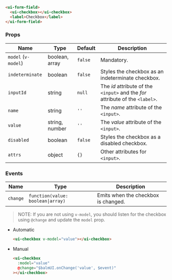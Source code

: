 ```html
<ui-form-field>
  <ui-checkbox></ui-checkbox>
  <label>Checkbox</label>
</ui-form-field>
```

### Props

| Name                | Type           | Default | Description                                                                   |
| ------------------- | -------------- | ------- | ----------------------------------------------------------------------------- |
| `model` (`v-model`) | boolean, array | `false` | Mandatory.                                                                    |
| `indeterminate`     | boolean        | `false` | Styles the checkbox as an indeterminate checkbox.                             |
| `inputId`           | string         | `null`  | The _id_ attribute of the `<input>` and the _for_ attribute of the `<label>`. |
| `name`              | string         | `''`    | The _name_ attribute of the `<input>`.                                        |
| `value`             | string, number | `''`    | The _value_ attribute of the `<input>`.                                       |
| `disabled`          | boolean        | `false` | Styles the checkbox as a disabled checkbox.                                   |
| `attrs`             | object         | `{}`    | Other attributes for `<input>`.                                               |

### Events

| Name     | Type                              | Description                         |
| -------- | --------------------------------- | ----------------------------------- |
| `change` | `function(value: boolean\|array)` | Emits when the checkbox is changed. |

> NOTE: If you are not using `v-model`, you should listen for the checkbox using `@change` and update the `model` prop.

- Automatic

  ```html
  <ui-checkbox v-model="value"></ui-checkbox>
  ```

- Manual

  ```html
  <ui-checkbox
    :model="value"
    @change="$balmUI.onChange('value', $event)"
  ></ui-checkbox>
  ```
